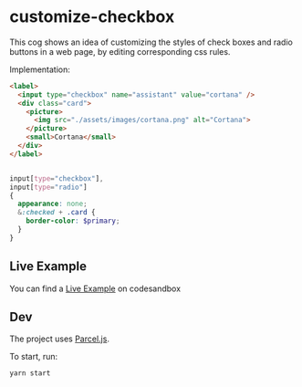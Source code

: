 # customize-checkbox

This cog shows an idea of customizing the styles of check boxes and radio buttons in a web page, by editing corresponding css rules.

Implementation:

``` html
<label>
  <input type="checkbox" name="assistant" value="cortana" />
  <div class="card">
    <picture>
      <img src="./assets/images/cortana.png" alt="Cortana">
    </picture>
    <small>Cortana</small>
  </div>
</label>
```

``` scss

input[type="checkbox"],
input[type="radio"]
{
  appearance: none;
  &:checked + .card {
    border-color: $primary;
  }
}

```

## Live Example

You can find a [Live Example](https://codesandbox.io/s/customize-checkbox-rgjz7?fontsize=14&hidenavigation=1&theme=dark) on codesandbox

## Dev

The project uses [Parcel.js][parcel].

To start, run:

```
yarn start
```

<!-- Links -->
[parcel]: https://parceljs.org/